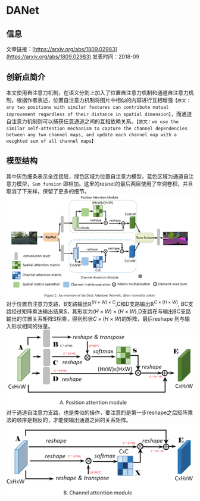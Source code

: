 # DANet 

## 信息 
文章链接：[https://arxiv.org/abs/1809.02983](https://arxiv.org/abs/1809.02983)
发表时间：2018-09


## 创新点简介
本文使用自注意力机制，在语义分割上加入了位置自注意力机制和通道自注意力机制，根据作者表述，位置自注意力机制将图片中相似的内容进行互相增强`【原文：any two positions with similar features can contribute mutual improvement regardless of their distance in spatial dimension】`，而通道自注意力机制则可以捕获任意通道之间的互相依赖关系。`【原文：we use the similar self-attention mechanism to capture the channel dependencies between any two channel maps, and update each channel map with a weighted sum of all channel maps】`


## 模型结构
其中灰色细条表示全连接层，绿色区域为位置自注意力模型，蓝色区域为通道自注意力模型，`Sum funsion` 即相加。这里的resnet的最后两层使用了空洞卷积，并且取消了下采样，保留了更多的细节。
![](../../../img/artical/2022-02-18-17-29-10.png)
对于位置自注意力支路，B支路输出$\mathbb{R}^{(H\times W)\times C}$,C和D支路输出$\mathbb{R}^{C\times (H\times W)}$, BC支路经过矩阵乘法输出结果S，其形状为$(H\times W)\times (H \times W)$,D支路在与输出BC支路输出的位置关系矩阵S相乘，得到形状$C\times (H\times W)$的矩阵，最后reshape 到与输入形状相同的张量。
![](../../../img/artical/2022-02-18-19-11-20.png)
对于通道自注意力支路，也是类似的操作，要注意的是第一步reshape之后矩阵乘法的顺序是相反的，才能使输出通道之间的关系矩阵。
![](../../../img/artical/2022-02-18-19-25-42.png)





